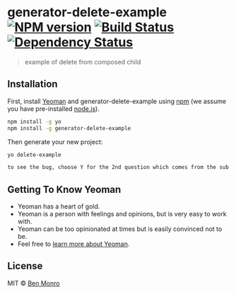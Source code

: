 # generator-delete-example [![NPM version][npm-image]][npm-url] [![Build Status][travis-image]][travis-url] [![Dependency Status][daviddm-image]][daviddm-url]
> example of delete from composed child

## Installation

First, install [Yeoman](http://yeoman.io) and generator-delete-example using [npm](https://www.npmjs.com/) (we assume you have pre-installed [node.js](https://nodejs.org/)).

```bash
npm install -g yo
npm install -g generator-delete-example
```

Then generate your new project:

```bash
yo delete-example

to see the bug, choose Y for the 2nd question which comes from the sub generator
```

## Getting To Know Yeoman

 * Yeoman has a heart of gold.
 * Yeoman is a person with feelings and opinions, but is very easy to work with.
 * Yeoman can be too opinionated at times but is easily convinced not to be.
 * Feel free to [learn more about Yeoman](http://yeoman.io/).

## License

MIT © [Ben Monro](https://github.com/benmonro)


[npm-image]: https://badge.fury.io/js/generator-delete-example.svg
[npm-url]: https://npmjs.org/package/generator-delete-example
[travis-image]: https://travis-ci.org/benmonro/generator-delete-example.svg?branch=master
[travis-url]: https://travis-ci.org/benmonro/generator-delete-example
[daviddm-image]: https://david-dm.org/benmonro/generator-delete-example.svg?theme=shields.io
[daviddm-url]: https://david-dm.org/benmonro/generator-delete-example
